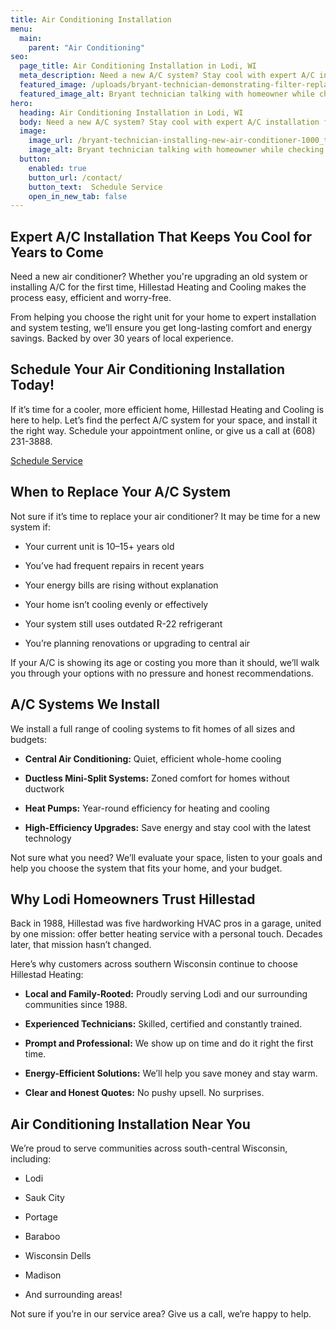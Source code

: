 ```yaml
---
title: Air Conditioning Installation
menu:
  main:
    parent: "Air Conditioning"
seo:
  page_title: Air Conditioning Installation in Lodi, WI
  meta_description: Need a new A/C system? Stay cool with expert A/C installation from Hillestad Heating. Trusted by Wisconsin homeowners for over 30 years.
  featured_image: /uploads/bryant-technician-demonstrating-filter-replacement-1000.jpg
  featured_image_alt: Bryant technician talking with homeowner while checking air filter and furnace
hero: 
  heading: Air Conditioning Installation in Lodi, WI
  body: Need a new A/C system? Stay cool with expert A/C installation from Hillestad Heating. Trusted by Wisconsin homeowners for over 30 years.
  image: 
    image_url: /bryant-technician-installing-new-air-conditioner-1000_tppmxb.jpg
    image_alt: Bryant technician talking with homeowner while checking air filter and furnace
  button:
    enabled: true
    button_url: /contact/ 
    button_text:  Schedule Service
    open_in_new_tab: false
---
```


## Expert A/C Installation That Keeps You Cool for Years to Come

Need a new air conditioner? Whether you're upgrading an old system or installing A/C for the first time, Hillestad Heating and Cooling makes the process easy, efficient and worry-free.

From helping you choose the right unit for your home to expert installation and system testing, we’ll ensure you get long-lasting comfort and energy savings. Backed by over 30 years of local experience.

<div class="breakout bg-black flow">
  <h2 class="no-margin">Schedule Your Air Conditioning Installation Today!</h2>

  If it’s time for a cooler, more efficient home, Hillestad Heating and Cooling is here to help. Let’s find the perfect A/C system for your space, and install it the right way. Schedule your appointment online, or give us a call at (608) 231-3888.

  <a class="btn btn--primary" href="/contact/">Schedule Service</a>

</div>

## When to Replace Your A/C System

Not sure if it’s time to replace your air conditioner? It may be time for a new system if:

*	Your current unit is 10–15+ years old

*	You’ve had frequent repairs in recent years

*	Your energy bills are rising without explanation

*	Your home isn’t cooling evenly or effectively

*	Your system still uses outdated R-22 refrigerant

*	You’re planning renovations or upgrading to central air

If your A/C is showing its age or costing you more than it should, we’ll walk you through your options with no pressure and honest recommendations.

## A/C Systems We Install

We install a full range of cooling systems to fit homes of all sizes and budgets:

*	**Central Air Conditioning:** Quiet, efficient whole-home cooling

*	**Ductless Mini-Split Systems:** Zoned comfort for homes without ductwork

*	**Heat Pumps:** Year-round efficiency for heating and cooling

*	**High-Efficiency Upgrades:** Save energy and stay cool with the latest technology

Not sure what you need? We’ll evaluate your space, listen to your goals and help you choose the system that fits your home, and your budget.

## Why Lodi Homeowners Trust Hillestad

Back in 1988, Hillestad was five hardworking HVAC pros in a garage, united by one mission: offer better heating service with a personal touch. Decades later, that mission hasn’t changed.

Here’s why customers across southern Wisconsin continue to choose Hillestad Heating:

*	**Local and Family-Rooted:** Proudly serving Lodi and our surrounding communities since 1988.

*	**Experienced Technicians:** Skilled, certified and constantly trained.

*	**Prompt and Professional:** We show up on time and do it right the first time.

*	**Energy-Efficient Solutions:** We’ll help you save money and stay warm.

*	**Clear and Honest Quotes:** No pushy upsell. No surprises.

## Air Conditioning Installation Near You

We’re proud to serve communities across south-central Wisconsin, including:

*	Lodi

*	Sauk City

*	Portage

*	Baraboo

*	Wisconsin Dells

*	Madison

*	And surrounding areas!

Not sure if you’re in our service area? Give us a call, we’re happy to help.